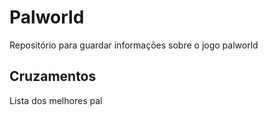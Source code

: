 # Palworld
Repositório para guardar informações sobre o jogo palworld

## Cruzamentos
Lista dos melhores pal